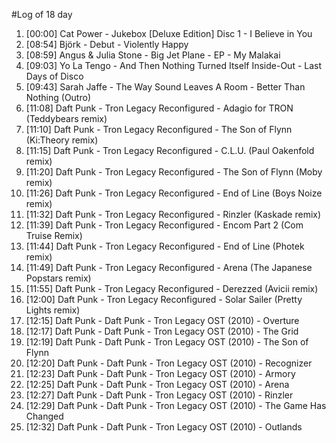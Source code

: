 #Log of 18 day

1. [00:00] Cat Power - Jukebox [Deluxe Edition] Disc 1 - I Believe in You
1. [08:54] Björk - Debut - Violently Happy
1. [08:59] Angus & Julia Stone - Big Jet Plane - EP - My Malakai
1. [09:03] Yo La Tengo - And Then Nothing Turned Itself Inside-Out - Last Days of Disco
1. [09:43] Sarah Jaffe - The Way Sound Leaves A Room - Better Than Nothing (Outro)
1. [11:08] Daft Punk - Tron Legacy Reconfigured - Adagio for TRON (Teddybears remix)
1. [11:10] Daft Punk - Tron Legacy Reconfigured - The Son of Flynn (Ki:Theory remix)
1. [11:15] Daft Punk - Tron Legacy Reconfigured - C.L.U. (Paul Oakenfold remix)
1. [11:20] Daft Punk - Tron Legacy Reconfigured - The Son of Flynn (Moby remix)
1. [11:26] Daft Punk - Tron Legacy Reconfigured - End of Line (Boys Noize remix)
1. [11:32] Daft Punk - Tron Legacy Reconfigured - Rinzler (Kaskade remix)
1. [11:39] Daft Punk - Tron Legacy Reconfigured - Encom Part 2 (Com Truise Remix)
1. [11:44] Daft Punk - Tron Legacy Reconfigured - End of Line (Photek remix)
1. [11:49] Daft Punk - Tron Legacy Reconfigured - Arena (The Japanese Popstars remix)
1. [11:55] Daft Punk - Tron Legacy Reconfigured - Derezzed (Avicii remix)
1. [12:00] Daft Punk - Tron Legacy Reconfigured - Solar Sailer (Pretty Lights remix)
1. [12:15] Daft Punk - Daft Punk - Tron Legacy OST (2010) - Overture
1. [12:17] Daft Punk - Daft Punk - Tron Legacy OST (2010) - The Grid
1. [12:19] Daft Punk - Daft Punk - Tron Legacy OST (2010) - The Son of Flynn
1. [12:20] Daft Punk - Daft Punk - Tron Legacy OST (2010) - Recognizer
1. [12:23] Daft Punk - Daft Punk - Tron Legacy OST (2010) - Armory
1. [12:25] Daft Punk - Daft Punk - Tron Legacy OST (2010) - Arena
1. [12:27] Daft Punk - Daft Punk - Tron Legacy OST (2010) - Rinzler
1. [12:29] Daft Punk - Daft Punk - Tron Legacy OST (2010) - The Game Has Changed
1. [12:32] Daft Punk - Daft Punk - Tron Legacy OST (2010) - Outlands
